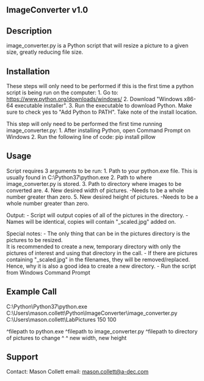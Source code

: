 ## ImageConverter v1.0


## Description

image_converter.py is a Python script that will resize a picture to a given size, greatly reducing file size.


## Installation

These steps will only need to be performed if this is the first time a python script is being run on the computer:
	1. Go to: https://www.python.org/downloads/windows/
	2. Download "Windows x86-64 executable installer".
	3. Run the executable to download Python.  Make sure to check yes to "Add Python to PATH". Take note of the install location.

This step will only need to be performed the first time running image_converter.py:
	1. After installing Python, open Command Prompt on Windows
	2. Run the following line of code:
	   pip install pillow


## Usage 

Script requires 3 arguments to be run:
	1. Path to your python.exe file.
		This is usually found in C:\Python37\python.exe
	2. Path to where image_converter.py is stored.
	3. Path to directory where images to be converted are.
	4. New desired width of pictures.
		-Needs to be a whole number greater than zero.
	5. New desired height of pictures.
		-Needs to be a whole number greater than zero.

Output: 
	- Script will output copies of all of the pictures in the directory.
	- Names will be identical, copies will contain "_scaled.jpg" added on.

Special notes:
	- The only thing that can be in the pictures directory is the pictures to be resized.  
	  It is recommended to create a new, temporary directory with only the pictures of 
	  interest and using that directory in the call.
	- If there are pictures containing "_scaled.jpg" in the filenames, they will be removed/replaced. 
	  Hence, why it is also a good idea to create a new directory.
	- Run the script from Windows Command Prompt


## Example Call
														
C:\Python\Python37\python.exe C:\Users\mason.collett\Python\ImageConverter\image_converter.py C:\Users\mason.collett\LabPictures 150 100

^filepath to python.exe       ^filepath to image_converter.py			              ^filepath to directory of pictures to change	^ ^ new width, new height


## Support

Contact: Mason Collett
email: mason.collett@a-dec.com
